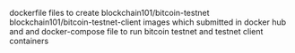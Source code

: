 dockerfile files to create blockchain101/bitcoin-testnet blockchain101/bitcoin-testnet-client images which submitted in docker hub and and docker-compose file to run bitcoin testnet and testnet client containers 